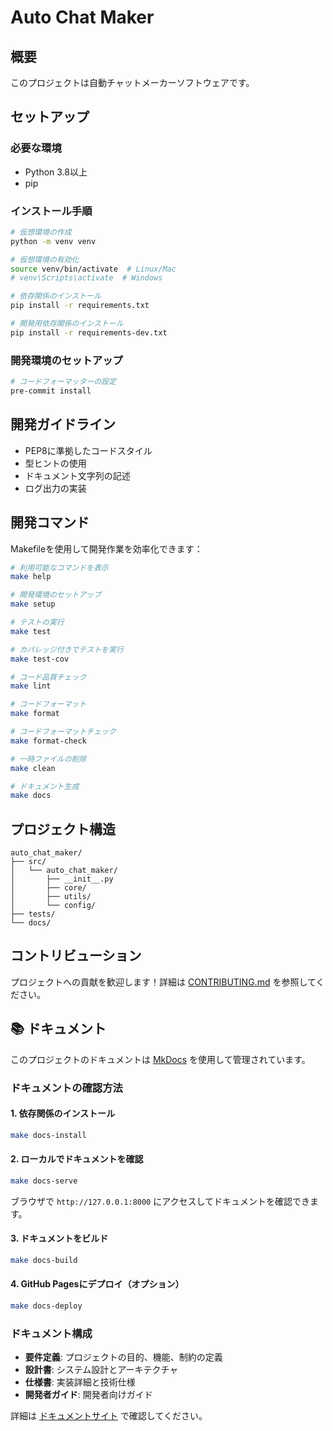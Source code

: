 # Auto Chat Maker

## 概要
このプロジェクトは自動チャットメーカーソフトウェアです。

## セットアップ

### 必要な環境
- Python 3.8以上
- pip

### インストール手順
```bash
# 仮想環境の作成
python -m venv venv

# 仮想環境の有効化
source venv/bin/activate  # Linux/Mac
# venv\Scripts\activate  # Windows

# 依存関係のインストール
pip install -r requirements.txt

# 開発用依存関係のインストール
pip install -r requirements-dev.txt
```

### 開発環境のセットアップ
```bash
# コードフォーマッターの設定
pre-commit install
```

## 開発ガイドライン
- PEP8に準拠したコードスタイル
- 型ヒントの使用
- ドキュメント文字列の記述
- ログ出力の実装

## 開発コマンド

Makefileを使用して開発作業を効率化できます：

```bash
# 利用可能なコマンドを表示
make help

# 開発環境のセットアップ
make setup

# テストの実行
make test

# カバレッジ付きでテストを実行
make test-cov

# コード品質チェック
make lint

# コードフォーマット
make format

# コードフォーマットチェック
make format-check

# 一時ファイルの削除
make clean

# ドキュメント生成
make docs
```

## プロジェクト構造
```
auto_chat_maker/
├── src/
│   └── auto_chat_maker/
│       ├── __init__.py
│       ├── core/
│       ├── utils/
│       └── config/
├── tests/
└── docs/
```

## コントリビューション

プロジェクトへの貢献を歓迎します！詳細は [CONTRIBUTING.md](CONTRIBUTING.md) を参照してください。

## 📚 ドキュメント

このプロジェクトのドキュメントは [MkDocs](https://www.mkdocs.org/) を使用して管理されています。

### ドキュメントの確認方法

#### 1. 依存関係のインストール
```bash
make docs-install
```

#### 2. ローカルでドキュメントを確認
```bash
make docs-serve
```
ブラウザで `http://127.0.0.1:8000` にアクセスしてドキュメントを確認できます。

#### 3. ドキュメントをビルド
```bash
make docs-build
```

#### 4. GitHub Pagesにデプロイ（オプション）
```bash
make docs-deploy
```

### ドキュメント構成

- **要件定義**: プロジェクトの目的、機能、制約の定義
- **設計書**: システム設計とアーキテクチャ
- **仕様書**: 実装詳細と技術仕様
- **開発者ガイド**: 開発者向けガイド

詳細は [ドキュメントサイト](http://127.0.0.1:8000) で確認してください。
